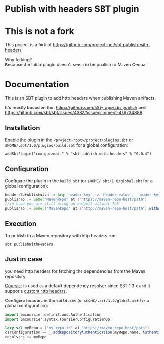 Publish with headers SBT plugin
===============================

# This is not a fork

This project is a fork of https://github.com/project-ncl/sbt-publish-with-headers

Why forking?     
Because the initial plugin doesn't seem to be publish to Maven Central

# Documentation

This is an SBT plugin to add http headers when publishing Maven artifacts.

It's mostly based on the: https://github.com/k8ty-app/sbt-publish and https://github.com/sbt/sbt/issues/4382#issuecomment-469734888

## Installation
Enable the plugin in the `<project-root>/project/plugins.sbt` or `$HOME/.sbt/1.0/plugins/build.sbt` for a global configuration:

```
addSbtPlugin("com.guizmaii" % "sbt-publish-with-headers" % "0.0.4")
```

## Configuration

Configure the plugin in the `build.sbt` (or `$HOME/.sbt/1.0/global.sbt` for a global configuration):
```sbt
headersToPublishWith := Seq("header-key" -> "header-value", "header-key-2" -> "header-value-2")
publishTo := Some("MavenRepo" at s"https://maven-repo-host/path")
//in case you are still using an endpoit without TLS
publishTo := Some(("MavenRepo" at s"http://maven-repo-host/path").withAllowInsecureProtocol(true))
```

## Execution
To publish to a Maven repository with http headers run:

`sbt publishWithHeaders`

## Just in case
you need http headers for fetching the dependencies from the Maven repository.

[Coursier](https://get-coursier.io/docs/sbt-coursier) is used as a default dependency resolver since SBT 1.3.x
and it supports [custom http headers](https://github.com/coursier/sbt-coursier/pull/218). 

Configure headers in the `build.sbt` (or `$HOME/.sbt/1.0/global.sbt` for a global configuration):
```sbt
import lmcoursier.definitions.Authentication
import lmcoursier.syntax.CoursierConfigurationOp

lazy val myRepo = ("my-repo-id" at "https://maven-repo-host/path")
csrConfiguration ~= _.addRepositoryAuthentication(myRepo.name, Authentication("", "").withHeaders(Seq("header-key" -> "header-value")))
resolvers += myRepo
```